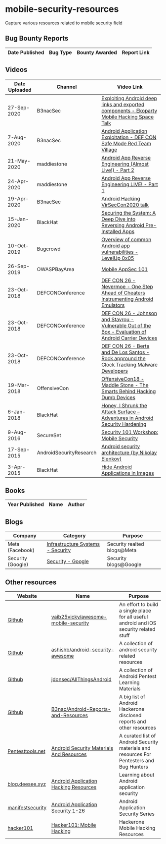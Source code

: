# mobile-security-resources
Capture various resources related to mobile security field



## Bug Bounty Reports

| Date Published | Bug Type | Bounty Awarded | Report Link |
| --- | --- | --- | --- |



## Videos
| Date Uploaded | Channel | Video Link | 
| --- | --- | --- |
| 27-Sep-2020 |	B3nacSec |	[Exploiting Android deep links and exported components -  Ekoparty Mobile Hacking Space Talk](https://www.youtube.com/watch?v=lg1sN8njSYs&ab_channel=B3nacSec) |
| 7-Aug-2020 | B3nacSec |	[Android Application Exploitation - DEF CON Safe Mode Red Team Village](https://www.youtube.com/watch?v=AqVMfZAboCg&ab_channel=B3nacSec) |
| 21-May-2020 |	maddiestone |	[Android App Reverse Engineering (Almost Live!) - Part 2](https://www.youtube.com/watch?v=xBk_2_JiCSg&ab_channel=maddiestone) |
| 24-Apr-2020 |	maddiestone |	[Android App Reverse Engineering LIVE! - Part 1](https://www.youtube.com/watch?v=BijZmutY0CQ&ab_channel=maddiestone) |
| 19-Apr-2020 |	B3nacSec |	[Android Hacking VirSecCon2020 talk](https://www.youtube.com/watch?v=mr64si_-YwI&ab_channel=B3nacSec) |
| 15-Jan-2020 |	BlackHat |	[Securing the System: A Deep Dive into Reversing Android Pre-Installed Apps](https://www.youtube.com/watch?v=U6qTcpCfuFc&ab_channel=BlackHat) |
| 10-Oct-2019 |	Bugcrowd |	[Overview of common Android app vulnerabilities - LevelUp 0x05](https://www.youtube.com/watch?v=51S8PeuzlmI&ab_channel=Bugcrowd) |
| 26-Sep-2019 | OWASPBayArea | [Mobile AppSec 101](https://www.youtube.com/watch?v=g9vVjWkkfSM&ab_channel=OWASPBayArea)
| 23-Oct-2018 | DEFCONConference | [DEF CON 26 - Nevermoe - One Step Ahead of Cheaters Instrumenting Android Emulators](https://www.youtube.com/watch?v=L3AniAxp_G4&ab_channel=DEFCONConference)
| 23-Oct-2018 | DEFCONConference | [DEF CON 26 - Johnson and Stavrou - Vulnerable Out of the Box - Evaluation of Android Carrier Devices](https://www.youtube.com/watch?v=R2brQvQeTvM&ab_channel=DEFCONConference)
| 23-Oct-2018 | DEFCONConference | [DEF CON 26 - Berta and De Los Santos -  Rock appround the Clock Tracking Malware Developers](https://www.youtube.com/watch?v=wd5OU9NvxjU&ab_channel=DEFCONConference)
| 19-Mar-2018 | OffensiveCon | [OffensiveCon18 - Maddie Stone - The Smarts Behind Hacking Dumb Devices](https://www.youtube.com/watch?v=yU1BrY1ZB2o&ab_channel=OffensiveCon)
| 6-Jan-2018 | BlackHat | [Honey, I Shrunk the Attack Surface – Adventures in Android Security Hardening](https://www.youtube.com/watch?v=EkL1sDMXRVk&ab_channel=BlackHat)
| 9-Aug-2016 | SecureSet | [Security 101 Workshop: Mobile Security](https://www.youtube.com/watch?v=2KZfO1ZD0Og&ab_channel=SecureSet)
| 17-Sep-2015 | AndroidSecurityResearch | [Android security architecture (by Nikolay Elenkov)](https://www.youtube.com/watch?v=3asW-nBU-JU&ab_channel=AndroidSecurityResearch)
| 3-Apr-2015 | BlackHat | [Hide Android Applications in Images](https://www.youtube.com/watch?v=hajOlvLhYJY&ab_channel=BlackHat)


## Books

| Year Published | Name | Author |
| --- | --- | --- |

## Blogs

| Company | Category | Purpose |
| --- | --- | --- |
| Meta (Facebook) | [Infrastructure Systems - Security](https://engineering.fb.com/category/security/) | Security realted blogs@Meta |
| Security (Google) | [Security - Google](https://security.googleblog.com/) | Security blogs@Google |




## Other resources

| Website | Name | Purpose |
| --- | --- | --- |
| [Github](https://github.com/) | [vaib25vicky/awesome-mobile-security](https://github.com/vaib25vicky/awesome-mobile-security) | An effort to build a single place for all useful android and iOS security related stuff |
| [Github](https://github.com/) | [ashishb/android-security-awesome](https://github.com/ashishb/android-security-awesome) | A collection of android security related resources |
| [Github](https://github.com/) | [jdonsec/AllThingsAndroid](https://github.com/jdonsec/AllThingsAndroid) | A collection of Android Pentest Learning Materials |
| [Github](https://github.com/) | [B3nac/Android-Reports-and-Resources](https://github.com/B3nac/Android-Reports-and-Resources) | A big list of Android Hackerone disclosed reports and other resources |
| [Pentesttools.net](https://pentesttools.net/) | [Android Security Materials And Resources](https://pentesttools.net/awesome-android-security-android-security-materials-and-resources/) | A curated list of Android Security materials and resources For Pentesters and Bug Hunters |
| [blog.deesee.xyz](https://blog.deesee.xyz/) | [Android Application Hacking Resources](https://blog.deesee.xyz/android/security/2020/01/13/android-application-hacking-resources.html) | Learning about Android application security |
| [manifestsecurity](https://manifestsecurity.com/) | [Android Application Security 1-26](https://manifestsecurity.com/android-application-security/) | Android Application Security Series |
| [hacker101](https://www.hacker101.com/) | [Hacker101: Mobile Hacking](https://www.hacker101.com/playlists/mobile_hacking.html) | Hackerone Mobile Hacking Resources